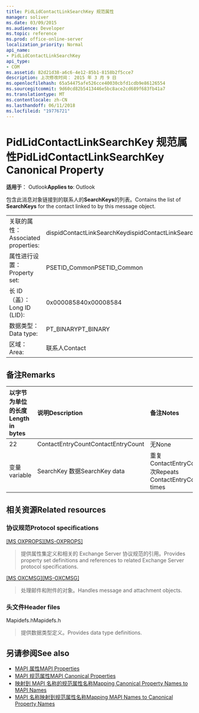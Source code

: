 ```yaml
---
title: PidLidContactLinkSearchKey 规范属性
manager: soliver
ms.date: 03/09/2015
ms.audience: Developer
ms.topic: reference
ms.prod: office-online-server
localization_priority: Normal
api_name:
- PidLidContactLinkSearchKey
api_type:
- COM
ms.assetid: 82d21d38-a6c6-4e12-85b1-8158b2f5cce7
description: 上次修改时间： 2015 年 3 月 9 日
ms.openlocfilehash: 65a54475afe526cce40030cbfd1cdb9e86126554
ms.sourcegitcommit: 9d60cd82b5413446e5bc8ace2cd689f683fb41a7
ms.translationtype: MT
ms.contentlocale: zh-CN
ms.lasthandoff: 06/11/2018
ms.locfileid: "19776721"
---
```

# <a name="pidlidcontactlinksearchkey-canonical-property"></a><span data-ttu-id="88aa5-103">PidLidContactLinkSearchKey 规范属性</span><span class="sxs-lookup"><span data-stu-id="88aa5-103">PidLidContactLinkSearchKey Canonical Property</span></span>

<span data-ttu-id="88aa5-104">**适用于**： Outlook</span><span class="sxs-lookup"><span data-stu-id="88aa5-104">**Applies to**: Outlook</span></span> 
  
<span data-ttu-id="88aa5-105">包含此消息对象链接到的联系人的**SearchKeys**的列表。</span><span class="sxs-lookup"><span data-stu-id="88aa5-105">Contains the list of **SearchKeys** for the contact linked to by this message object.</span></span> 
  
|||
|:-----|:-----|
|<span data-ttu-id="88aa5-106">关联的属性：</span><span class="sxs-lookup"><span data-stu-id="88aa5-106">Associated properties:</span></span>  <br/> |<span data-ttu-id="88aa5-107">dispidContactLinkSearchKey</span><span class="sxs-lookup"><span data-stu-id="88aa5-107">dispidContactLinkSearchKey</span></span>  <br/> |
|<span data-ttu-id="88aa5-108">属性进行设置：</span><span class="sxs-lookup"><span data-stu-id="88aa5-108">Property set:</span></span>  <br/> |<span data-ttu-id="88aa5-109">PSETID_Common</span><span class="sxs-lookup"><span data-stu-id="88aa5-109">PSETID_Common</span></span>  <br/> |
|<span data-ttu-id="88aa5-110">长 ID （盖）：</span><span class="sxs-lookup"><span data-stu-id="88aa5-110">Long ID (LID):</span></span>  <br/> |<span data-ttu-id="88aa5-111">0x00008584</span><span class="sxs-lookup"><span data-stu-id="88aa5-111">0x00008584</span></span>  <br/> |
|<span data-ttu-id="88aa5-112">数据类型：</span><span class="sxs-lookup"><span data-stu-id="88aa5-112">Data type:</span></span>  <br/> |<span data-ttu-id="88aa5-113">PT_BINARY</span><span class="sxs-lookup"><span data-stu-id="88aa5-113">PT_BINARY</span></span>  <br/> |
|<span data-ttu-id="88aa5-114">区域：</span><span class="sxs-lookup"><span data-stu-id="88aa5-114">Area:</span></span>  <br/> |<span data-ttu-id="88aa5-115">联系人</span><span class="sxs-lookup"><span data-stu-id="88aa5-115">Contact</span></span>  <br/> |
   
## <a name="remarks"></a><span data-ttu-id="88aa5-116">备注</span><span class="sxs-lookup"><span data-stu-id="88aa5-116">Remarks</span></span>

|<span data-ttu-id="88aa5-117">**以字节为单位的长度**</span><span class="sxs-lookup"><span data-stu-id="88aa5-117">**Length in bytes**</span></span>|<span data-ttu-id="88aa5-118">**说明**</span><span class="sxs-lookup"><span data-stu-id="88aa5-118">**Description**</span></span>|<span data-ttu-id="88aa5-119">**备注**</span><span class="sxs-lookup"><span data-stu-id="88aa5-119">**Notes**</span></span>|
|:-----|:-----|:-----|
|<span data-ttu-id="88aa5-120">2</span><span class="sxs-lookup"><span data-stu-id="88aa5-120">2</span></span>  <br/> |<span data-ttu-id="88aa5-121">ContactEntryCount</span><span class="sxs-lookup"><span data-stu-id="88aa5-121">ContactEntryCount</span></span>  <br/> |<span data-ttu-id="88aa5-122">无</span><span class="sxs-lookup"><span data-stu-id="88aa5-122">None</span></span>  <br/> |
|<span data-ttu-id="88aa5-123">变量</span><span class="sxs-lookup"><span data-stu-id="88aa5-123">variable</span></span>  <br/> |<span data-ttu-id="88aa5-124">SearchKey 数据</span><span class="sxs-lookup"><span data-stu-id="88aa5-124">SearchKey data</span></span>  <br/> |<span data-ttu-id="88aa5-125">重复 ContactEntryCount 次</span><span class="sxs-lookup"><span data-stu-id="88aa5-125">Repeats ContactEntryCount times</span></span>  <br/> |
   
## <a name="related-resources"></a><span data-ttu-id="88aa5-126">相关资源</span><span class="sxs-lookup"><span data-stu-id="88aa5-126">Related resources</span></span>

### <a name="protocol-specifications"></a><span data-ttu-id="88aa5-127">协议规范</span><span class="sxs-lookup"><span data-stu-id="88aa5-127">Protocol specifications</span></span>

<span data-ttu-id="88aa5-128">[[MS OXPROPS]](http://msdn.microsoft.com/library/f6ab1613-aefe-447d-a49c-18217230b148%28Office.15%29.aspx)</span><span class="sxs-lookup"><span data-stu-id="88aa5-128">[[MS-OXPROPS]](http://msdn.microsoft.com/library/f6ab1613-aefe-447d-a49c-18217230b148%28Office.15%29.aspx)</span></span>
  
> <span data-ttu-id="88aa5-129">提供属性集定义和相关的 Exchange Server 协议规范的引用。</span><span class="sxs-lookup"><span data-stu-id="88aa5-129">Provides property set definitions and references to related Exchange Server protocol specifications.</span></span>
    
<span data-ttu-id="88aa5-130">[[MS OXCMSG]](http://msdn.microsoft.com/library/7fd7ec40-deec-4c06-9493-1bc06b349682%28Office.15%29.aspx)</span><span class="sxs-lookup"><span data-stu-id="88aa5-130">[[MS-OXCMSG]](http://msdn.microsoft.com/library/7fd7ec40-deec-4c06-9493-1bc06b349682%28Office.15%29.aspx)</span></span>
  
> <span data-ttu-id="88aa5-131">处理邮件和附件的对象。</span><span class="sxs-lookup"><span data-stu-id="88aa5-131">Handles message and attachment objects.</span></span>
    
### <a name="header-files"></a><span data-ttu-id="88aa5-132">头文件</span><span class="sxs-lookup"><span data-stu-id="88aa5-132">Header files</span></span>

<span data-ttu-id="88aa5-133">Mapidefs.h</span><span class="sxs-lookup"><span data-stu-id="88aa5-133">Mapidefs.h</span></span>
  
> <span data-ttu-id="88aa5-134">提供数据类型定义。</span><span class="sxs-lookup"><span data-stu-id="88aa5-134">Provides data type definitions.</span></span>
    
## <a name="see-also"></a><span data-ttu-id="88aa5-135">另请参阅</span><span class="sxs-lookup"><span data-stu-id="88aa5-135">See also</span></span>

- [<span data-ttu-id="88aa5-136">MAPI 属性</span><span class="sxs-lookup"><span data-stu-id="88aa5-136">MAPI Properties</span></span>](mapi-properties.md) 
- [<span data-ttu-id="88aa5-137">MAPI 规范属性</span><span class="sxs-lookup"><span data-stu-id="88aa5-137">MAPI Canonical Properties</span></span>](mapi-canonical-properties.md)
- [<span data-ttu-id="88aa5-138">映射到 MAPI 名称的规范属性名称</span><span class="sxs-lookup"><span data-stu-id="88aa5-138">Mapping Canonical Property Names to MAPI Names</span></span>](mapping-canonical-property-names-to-mapi-names.md)
- [<span data-ttu-id="88aa5-139">MAPI 名称映射到规范属性名称</span><span class="sxs-lookup"><span data-stu-id="88aa5-139">Mapping MAPI Names to Canonical Property Names</span></span>](mapping-mapi-names-to-canonical-property-names.md)

